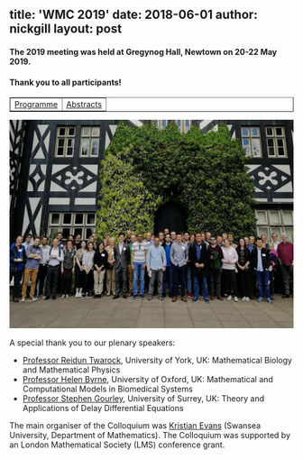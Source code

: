 title: 'WMC 2019'
date: 2018-06-01
author: nickgill
layout: post
---


#### The 2019 meeting was held at Gregynog Hall, Newtown on 20-22 May 2019. 

#### Thank you to all participants!

<style>
.tablelines table, .tablelines td, .tablelines th {
        border: 1px solid black;
        }
</style>



<p>
<table width="100%" border="1">
  <tr>
    <td align="center"><a href = "Gregynog2019Timetable.pdf">Programme</a> </td><td align="center"> <a href = "Gregynog2019Abstracts.pdf">Abstracts</a> </td></tr></table>
</p>


<img style="float: center;" src="Gregynog2019.jpg" width="750pt" alt="WIMCS2018" />

A special thank you to our plenary speakers:
- [Professor Reidun Twarock](https://www.york.ac.uk/maths/staff/reidun-twarock/), University of York, UK: Mathematical Biology and Mathematical Physics
- [Professor Helen Byrne](https://www.maths.ox.ac.uk/people/helen.byrne), University of Oxford, UK: Mathematical and Computational Models in Biomedical Systems
- [Professor Stephen Gourley](https://www.surrey.ac.uk/people/stephen-gourley), University of Surrey, UK: Theory and Applications of Delay Differential Equations

The main organiser of the Colloquium was [Kristian Evans](https://www.swansea.ac.uk/staff/science/maths/k.evans/) (Swansea University, Department of Mathematics). The Colloquium was supported by an London Mathematical Society (LMS) conference grant.
